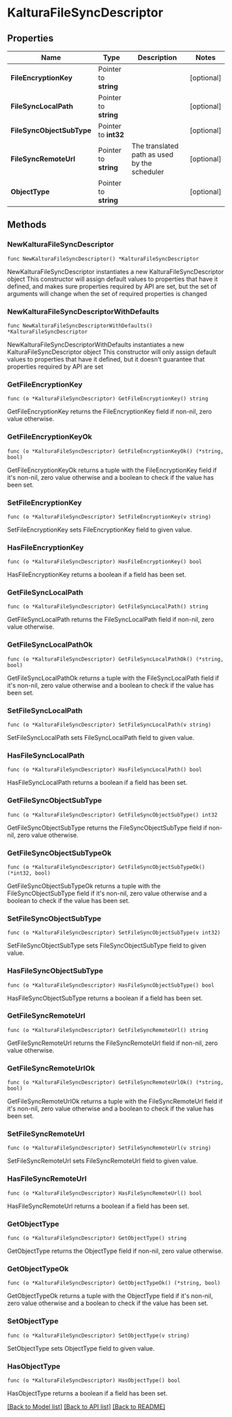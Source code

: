 # KalturaFileSyncDescriptor

## Properties

Name | Type | Description | Notes
------------ | ------------- | ------------- | -------------
**FileEncryptionKey** | Pointer to **string** |  | [optional] 
**FileSyncLocalPath** | Pointer to **string** |  | [optional] 
**FileSyncObjectSubType** | Pointer to **int32** |  | [optional] 
**FileSyncRemoteUrl** | Pointer to **string** | The translated path as used by the scheduler | [optional] 
**ObjectType** | Pointer to **string** |  | [optional] 

## Methods

### NewKalturaFileSyncDescriptor

`func NewKalturaFileSyncDescriptor() *KalturaFileSyncDescriptor`

NewKalturaFileSyncDescriptor instantiates a new KalturaFileSyncDescriptor object
This constructor will assign default values to properties that have it defined,
and makes sure properties required by API are set, but the set of arguments
will change when the set of required properties is changed

### NewKalturaFileSyncDescriptorWithDefaults

`func NewKalturaFileSyncDescriptorWithDefaults() *KalturaFileSyncDescriptor`

NewKalturaFileSyncDescriptorWithDefaults instantiates a new KalturaFileSyncDescriptor object
This constructor will only assign default values to properties that have it defined,
but it doesn't guarantee that properties required by API are set

### GetFileEncryptionKey

`func (o *KalturaFileSyncDescriptor) GetFileEncryptionKey() string`

GetFileEncryptionKey returns the FileEncryptionKey field if non-nil, zero value otherwise.

### GetFileEncryptionKeyOk

`func (o *KalturaFileSyncDescriptor) GetFileEncryptionKeyOk() (*string, bool)`

GetFileEncryptionKeyOk returns a tuple with the FileEncryptionKey field if it's non-nil, zero value otherwise
and a boolean to check if the value has been set.

### SetFileEncryptionKey

`func (o *KalturaFileSyncDescriptor) SetFileEncryptionKey(v string)`

SetFileEncryptionKey sets FileEncryptionKey field to given value.

### HasFileEncryptionKey

`func (o *KalturaFileSyncDescriptor) HasFileEncryptionKey() bool`

HasFileEncryptionKey returns a boolean if a field has been set.

### GetFileSyncLocalPath

`func (o *KalturaFileSyncDescriptor) GetFileSyncLocalPath() string`

GetFileSyncLocalPath returns the FileSyncLocalPath field if non-nil, zero value otherwise.

### GetFileSyncLocalPathOk

`func (o *KalturaFileSyncDescriptor) GetFileSyncLocalPathOk() (*string, bool)`

GetFileSyncLocalPathOk returns a tuple with the FileSyncLocalPath field if it's non-nil, zero value otherwise
and a boolean to check if the value has been set.

### SetFileSyncLocalPath

`func (o *KalturaFileSyncDescriptor) SetFileSyncLocalPath(v string)`

SetFileSyncLocalPath sets FileSyncLocalPath field to given value.

### HasFileSyncLocalPath

`func (o *KalturaFileSyncDescriptor) HasFileSyncLocalPath() bool`

HasFileSyncLocalPath returns a boolean if a field has been set.

### GetFileSyncObjectSubType

`func (o *KalturaFileSyncDescriptor) GetFileSyncObjectSubType() int32`

GetFileSyncObjectSubType returns the FileSyncObjectSubType field if non-nil, zero value otherwise.

### GetFileSyncObjectSubTypeOk

`func (o *KalturaFileSyncDescriptor) GetFileSyncObjectSubTypeOk() (*int32, bool)`

GetFileSyncObjectSubTypeOk returns a tuple with the FileSyncObjectSubType field if it's non-nil, zero value otherwise
and a boolean to check if the value has been set.

### SetFileSyncObjectSubType

`func (o *KalturaFileSyncDescriptor) SetFileSyncObjectSubType(v int32)`

SetFileSyncObjectSubType sets FileSyncObjectSubType field to given value.

### HasFileSyncObjectSubType

`func (o *KalturaFileSyncDescriptor) HasFileSyncObjectSubType() bool`

HasFileSyncObjectSubType returns a boolean if a field has been set.

### GetFileSyncRemoteUrl

`func (o *KalturaFileSyncDescriptor) GetFileSyncRemoteUrl() string`

GetFileSyncRemoteUrl returns the FileSyncRemoteUrl field if non-nil, zero value otherwise.

### GetFileSyncRemoteUrlOk

`func (o *KalturaFileSyncDescriptor) GetFileSyncRemoteUrlOk() (*string, bool)`

GetFileSyncRemoteUrlOk returns a tuple with the FileSyncRemoteUrl field if it's non-nil, zero value otherwise
and a boolean to check if the value has been set.

### SetFileSyncRemoteUrl

`func (o *KalturaFileSyncDescriptor) SetFileSyncRemoteUrl(v string)`

SetFileSyncRemoteUrl sets FileSyncRemoteUrl field to given value.

### HasFileSyncRemoteUrl

`func (o *KalturaFileSyncDescriptor) HasFileSyncRemoteUrl() bool`

HasFileSyncRemoteUrl returns a boolean if a field has been set.

### GetObjectType

`func (o *KalturaFileSyncDescriptor) GetObjectType() string`

GetObjectType returns the ObjectType field if non-nil, zero value otherwise.

### GetObjectTypeOk

`func (o *KalturaFileSyncDescriptor) GetObjectTypeOk() (*string, bool)`

GetObjectTypeOk returns a tuple with the ObjectType field if it's non-nil, zero value otherwise
and a boolean to check if the value has been set.

### SetObjectType

`func (o *KalturaFileSyncDescriptor) SetObjectType(v string)`

SetObjectType sets ObjectType field to given value.

### HasObjectType

`func (o *KalturaFileSyncDescriptor) HasObjectType() bool`

HasObjectType returns a boolean if a field has been set.


[[Back to Model list]](../README.md#documentation-for-models) [[Back to API list]](../README.md#documentation-for-api-endpoints) [[Back to README]](../README.md)


